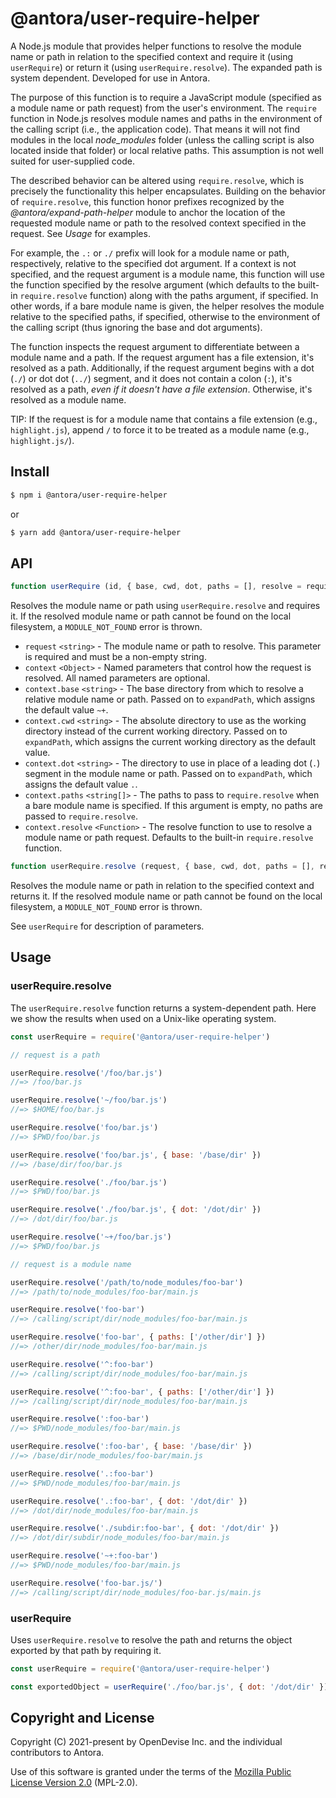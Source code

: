 # @antora/user-require-helper

A Node.js module that provides helper functions to resolve the module name or path in relation to the specified context and require it (using `userRequire`) or return it (using `userRequire.resolve`).
The expanded path is system dependent.
Developed for use in Antora.

The purpose of this function is to require a JavaScript module (specified as a module name or path request) from the user's environment.
The `require` function in Node.js resolves module names and paths in the environment of the calling script (i.e., the application code).
That means it will not find modules in the local _node_modules_ folder (unless the calling script is also located inside that folder) or local relative paths.
This assumption is not well suited for user-supplied code.

The described behavior can be altered using `require.resolve`, which is precisely the functionality this helper encapsulates.
Building on the behavior of `require.resolve`, this function honor prefixes recognized by the *@antora/expand-path-helper* module to anchor the location of the requested module name or path to the resolved context specified in the request.
See *Usage* for examples.

For example, the `.:` or `./` prefix will look for a module name or path, respectively, relative to the specified dot argument.
If a context is not specified, and the request argument is a module name, this function will use the function specified by the resolve argument (which defaults to the built-in `require.resolve` function) along with the paths argument, if specified.
In other words, if a bare module name is given, the helper resolves the module relative to the specified paths, if specified, otherwise to the environment of the calling script (thus ignoring the base and dot arguments).

The function inspects the request argument to differentiate between a module name and a path.
If the request argument has a file extension, it's resolved as a path.
Additionally, if the request argument begins with a dot (`./`) or dot dot (`../`) segment, and it does not contain a colon (`:`), it's resolved as a path, _even if it doesn't have a file extension_.
Otherwise, it's resolved as a module name.

TIP: If the request is for a module name that contains a file extension (e.g., `highlight.js`), append `/` to force it to be treated as a module name (e.g., `highlight.js/`).

## Install

```sh
$ npm i @antora/user-require-helper
```

or

```sh
$ yarn add @antora/user-require-helper
```

## API

```js
function userRequire (id, { base, cwd, dot, paths = [], resolve = require.resolve } = {})
```

Resolves the module name or path using `userRequire.resolve` and requires it.
If the resolved module name or path cannot be found on the local filesystem, a `MODULE_NOT_FOUND` error is thrown.

* `request` `<string>` - The module name or path to resolve.
This parameter is required and must be a non-empty string.
* `context` `<Object>` - Named parameters that control how the request is resolved.
All named parameters are optional.
* `context.base` `<string>` - The base directory from which to resolve a relative module name or path.
Passed on to `expandPath`, which assigns the default value `~+`.
* `context.cwd` `<string>` - The absolute directory to use as the working directory instead of the current working directory.
Passed on to `expandPath`, which assigns the current working directory as the default value.
* `context.dot` `<string>` - The directory to use in place of a leading dot (`.`) segment in the module name or path.
Passed on to `expandPath`, which assigns the default value `.`.
* `context.paths` `<string[]>` - The paths to pass to `require.resolve` when a bare module name is specified.
If this argument is empty, no paths are passed to `require.resolve`.
* `context.resolve` `<Function>` - The resolve function to use to resolve a module name or path request.
Defaults to the built-in `require.resolve` function.

```js
function userRequire.resolve (request, { base, cwd, dot, paths = [], resolve = require.resolve } = {})
```

Resolves the module name or path in relation to the specified context and returns it.
If the resolved module name or path cannot be found on the local filesystem, a `MODULE_NOT_FOUND` error is thrown.

See `userRequire` for description of parameters.

## Usage

### userRequire.resolve

The `userRequire.resolve` function returns a system-dependent path.
Here we show the results when used on a Unix-like operating system.

```js
const userRequire = require('@antora/user-require-helper')

// request is a path

userRequire.resolve('/foo/bar.js')
//=> /foo/bar.js

userRequire.resolve('~/foo/bar.js')
//=> $HOME/foo/bar.js

userRequire.resolve('foo/bar.js')
//=> $PWD/foo/bar.js

userRequire.resolve('foo/bar.js', { base: '/base/dir' })
//=> /base/dir/foo/bar.js

userRequire.resolve('./foo/bar.js')
//=> $PWD/foo/bar.js

userRequire.resolve('./foo/bar.js', { dot: '/dot/dir' })
//=> /dot/dir/foo/bar.js

userRequire.resolve('~+/foo/bar.js')
//=> $PWD/foo/bar.js

// request is a module name

userRequire.resolve('/path/to/node_modules/foo-bar')
//=> /path/to/node_modules/foo-bar/main.js

userRequire.resolve('foo-bar')
//=> /calling/script/dir/node_modules/foo-bar/main.js

userRequire.resolve('foo-bar', { paths: ['/other/dir'] })
//=> /other/dir/node_modules/foo-bar/main.js

userRequire.resolve('^:foo-bar')
//=> /calling/script/dir/node_modules/foo-bar/main.js

userRequire.resolve('^:foo-bar', { paths: ['/other/dir'] })
//=> /calling/script/dir/node_modules/foo-bar/main.js

userRequire.resolve(':foo-bar')
//=> $PWD/node_modules/foo-bar/main.js

userRequire.resolve(':foo-bar', { base: '/base/dir' })
//=> /base/dir/node_modules/foo-bar/main.js

userRequire.resolve('.:foo-bar')
//=> $PWD/node_modules/foo-bar/main.js

userRequire.resolve('.:foo-bar', { dot: '/dot/dir' })
//=> /dot/dir/node_modules/foo-bar/main.js

userRequire.resolve('./subdir:foo-bar', { dot: '/dot/dir' })
//=> /dot/dir/subdir/node_modules/foo-bar/main.js

userRequire.resolve('~+:foo-bar')
//=> $PWD/node_modules/foo-bar/main.js

userRequire.resolve('foo-bar.js/')
//=> /calling/script/dir/node_modules/foo-bar.js/main.js
```

### userRequire

Uses `userRequire.resolve` to resolve the path and returns the object exported by that path by requiring it.

```js
const userRequire = require('@antora/user-require-helper')

const exportedObject = userRequire('./foo/bar.js', { dot: '/dot/dir' })
```

## Copyright and License

Copyright (C) 2021-present by OpenDevise Inc. and the individual contributors to Antora.

Use of this software is granted under the terms of the [Mozilla Public License Version 2.0](https://www.mozilla.org/en-US/MPL/2.0/) (MPL-2.0).
